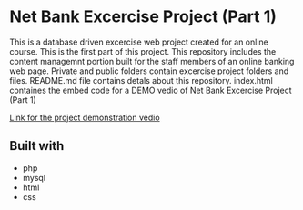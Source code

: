 # Net Bank Excercise Project (Part 1)

This is a database driven excercise web project created for an online course.
This is the first part of this project.
This repository includes the content managemnt portion built for the staff members of an online banking web page.
Private and public folders contain excercise project folders and files.
README.md file contains detals about this repository.
index.html containes the embed code for a DEMO vedio of Net Bank Excercise Project (Part 1)
  
[Link for the project demonstration vedio](https://dulanjaleefl.github.io/net_bank/)

## Built with
* php
* mysql
* html
* css




